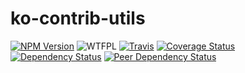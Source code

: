 # ko-contrib-utils

[![NPM Version](https://img.shields.io/npm/v/ko-contrib-utils.svg)](https://www.npmjs.com/package/ko-contrib-utils)
![WTFPL](https://img.shields.io/npm/l/ko-contrib-utils.svg)
[![Travis](https://img.shields.io/travis/Profiscience/ko-contrib-utils.svg)](https://travis-ci.org/Profiscience/ko-contrib-utils)
[![Coverage Status](https://coveralls.io/repos/github/Profiscience/ko-contrib-utils/badge.svg?branch=master)](https://coveralls.io/github/Profiscience/ko-contrib-utils?branch=master)
[![Dependency Status](https://img.shields.io/david/Profiscience/ko-contrib-utils.svg)](https://david-dm.org/Profiscience/ko-contrib-utils)
[![Peer Dependency Status](https://img.shields.io/david/peer/Profiscience/ko-contrib-utils.svg?maxAge=2592000)](https://david-dm.org/Profiscience/ko-contrib-utils#info=peerDependencies&view=table)
